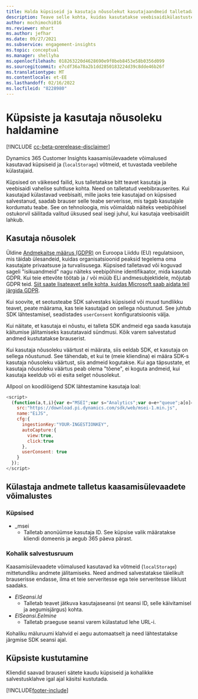 ```yaml
---
title: Halda küpsiseid ja kasutaja nõusolekut kasutajaandmeid talletada Dynamics 365 Customer Insights -is
description: Teave selle kohta, kuidas kasutatakse veebisaidikülastuste tuvastamiseks küpsiseid ja kasutaja nõusolekut.
author: mochimochi016
ms.reviewer: mhart
ms.author: jefhar
ms.date: 09/27/2021
ms.subservice: engagement-insights
ms.topic: conceptual
ms.manager: shellyha
ms.openlocfilehash: 018263220d4628690e9f0beb8453e58b0356d099
ms.sourcegitcommit: e7cdf36a78a2b1dd2850183224d39c8dde46b26f
ms.translationtype: MT
ms.contentlocale: et-EE
ms.lasthandoff: 02/16/2022
ms.locfileid: "8228980"
---
```

# <a name="manage-cookies-and-user-consent"></a>Küpsiste ja kasutaja nõusoleku haldamine

[!INCLUDE [cc-beta-prerelease-disclaimer](includes/cc-beta-prerelease-disclaimer.md)]

Dynamics 365 Customer Insights kaasamisülevaadete võimalused kasutavad küpsiseid ja (`localStorage`) võtmeid, et tuvastada veebilehe külastajaid.

Küpsised on väikesed failid, kus talletatakse bitt teavet kasutaja ja veebisaidi vahelise suhtluse kohta. Need on talletatud veebibrauserites. Kui kasutajad külastavad veebisaiti, mille jaoks teie kasutajad on küpsised salvestanud, saadab brauser selle teabe serverisse, mis tagab kasutajale kordumatu teabe. See on tehnoloogia, mis võimaldab näiteks veebipõhisel ostukorvil säilitada valitud üksused seal isegi juhul, kui kasutaja veebisaidilt lahkub.

## <a name="user-consent"></a>Kasutaja nõusolek

Üldine [Andmekaitse määrus (GDPR)](/dynamics365/get-started/gdpr/) on Euroopa Liiddu (EU) regulatsioon, mis täidab ülesandeid, kuidas organisatsioonid peaksid tegelema oma kasutajate privaatsuse ja turvalisusega. Küpsised talletavad või koguvad sageli "isikuandmeid" nagu näiteks veebipõhine identifikaator, mida kasutab GDPR. Kui teie ettevõte töötab ja / või müüb ELi andmesubjektidele, mõjutab GDPR teid. [Siit saate lisateavet selle kohta, kuidas Microsoft saab aidata teil järgida GDPR](https://www.microsoft.com/trust-center/privacy/gdpr-faqs).

Kui soovite, et seotusteabe SDK salvestaks küpsiseid või muud tundlikku teavet, peate määrama, kas teie kasutajad on sellega nõustunud. See juhtub SDK lähtestamisel, seadistades `userConsent` konfiguratsioonis välja.

Kui näitate, et kasutaja ei nõustu, ei talleta SDK andmeid ega saada kasutaja käitumise jälitamiseks kasutatavaid sündmusi. Kõik varem salvestatud andmed kustutatakse brauserist.

Kui kasutaja nõusoleku väärtust ei määrata, siis eeldab SDK, et kasutaja on sellega nõustunud. See tähendab, et kui te (meie kliendina) ei määra SDK-s kasutaja nõusoleku väärtust, siis andmeid kogutakse. Kui aga täpsustate, et kasutaja nõusoleku väärtus peab olema "tõene", ei koguta andmeid, kui kasutaja keeldub või ei esita selget nõusolekut.

Allpool on koodilõigend SDK lähtestamine kasutaja loal:
```js
<script>
  (function(a,t,i){var e="MSEI";var s="Analytics";var o=e+"queue";a[o]=a[o]||[];var r=a[e]||function(n){var t={};t[s]={};function e(e){while(e.length){var r=e.pop();t[s][r]=function(e){return function(){a[o].push([e,n,arguments])}}(r)}}var r="track";var i="set";e([r+"Event",r+"View",r+"Action",i+"Property",i+"User","initialize","teardown"]);return t}(i.name);var n=i.name;if(!a[e]){a[n]=r[s];a[o].push(["new",n]);setTimeout(function(){var e="script";var r=t.createElement(e);r.async=1;r.src=i.src;var n=t.getElementsByTagName(e)[0];n.parentNode.insertBefore(r,n)},1)}else{a[n]=new r[s]}if(i.user){a[n].setUser(i.user)}if(i.props){for(var c in i.props){a[n].setProperty(c,i.props[c])}}a[n].initialize(i.cfg)})(window,document,{
    src:"https://download.pi.dynamics.com/sdk/web/msei-1.min.js",
    name:"EiJS",
    cfg:{
      ingestionKey:"YOUR-INGESTIONKEY",
      autoCapture:{
        view:true,
        click:true
      },
      userConsent: true
    }
  });
</script>
```

## <a name="visitor-data-storage-in-engagement-insights-capability"></a>Külastaja andmete talletus kaasamisülevaadete võimalustes

### <a name="cookies"></a>Küpsised

- _msei
    - Talletab anonüümse kasutaja ID. See küpsise valik määratakse kliendi domeenis ja aegub 365 päeva pärast.

### <a name="local-storage"></a>Kohalik salvestusruum

Kaasamisülevaadete võimalused kasutavad ka võtmeid (`localStorage`) mittetundliku andmete jälitamiseks. Need andmed salvestatakse täielikult brauserisse endasse, ilma et teie serveritesse ega teie serveritesse liiklust saadaks.

- *EISeansi.Id*
    - Talletab teavet jätkuva kasutajaseansi (nt seansi ID, selle käivitamisel ja aegumisjärgus) kohta.
- *EISeansi.Eelmine*
    - Talletab praeguse seansi varem külastatud lehe URL-i.

Kohaliku mäluruumi klahvid ei aegu automaatselt ja need lähtestatakse järgmise SDK seansi ajal.

## <a name="deleting-cookies"></a>Küpsiste kustutamine

Kliendid saavad brauseri sätete kaudu küpsiseid ja kohalikke salvestusklahve igal ajal käsitsi kustutada.


[!INCLUDE[footer-include](../includes/footer-banner.md)]
